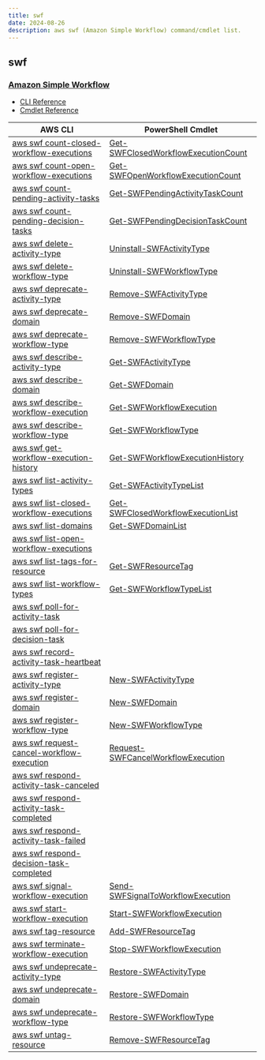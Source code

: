 ```yaml
---
title: swf
date: 2024-08-26
description: aws swf (Amazon Simple Workflow) command/cmdlet list.
---
```


## swf

### [Amazon Simple Workflow](https://aws.amazon.com/swf/)

* [CLI Reference](https://awscli.amazonaws.com/v2/documentation/api/latest/reference/swf/index.html)
* [Cmdlet Reference](https://docs.aws.amazon.com/powershell/latest/reference/items/AWS_Simple_Workflow_Service_cmdlets.html)

|AWS CLI|PowerShell Cmdlet|
|----|----|
|[aws swf count-closed-workflow-executions](https://awscli.amazonaws.com/v2/documentation/api/latest/reference/swf/count-closed-workflow-executions.html)|[Get-SWFClosedWorkflowExecutionCount](https://docs.aws.amazon.com/powershell/latest/reference/items/Get-SWFClosedWorkflowExecutionCount.html)|
|[aws swf count-open-workflow-executions](https://awscli.amazonaws.com/v2/documentation/api/latest/reference/swf/count-open-workflow-executions.html)|[Get-SWFOpenWorkflowExecutionCount](https://docs.aws.amazon.com/powershell/latest/reference/items/Get-SWFOpenWorkflowExecutionCount.html)|
|[aws swf count-pending-activity-tasks](https://awscli.amazonaws.com/v2/documentation/api/latest/reference/swf/count-pending-activity-tasks.html)|[Get-SWFPendingActivityTaskCount](https://docs.aws.amazon.com/powershell/latest/reference/items/Get-SWFPendingActivityTaskCount.html)|
|[aws swf count-pending-decision-tasks](https://awscli.amazonaws.com/v2/documentation/api/latest/reference/swf/count-pending-decision-tasks.html)|[Get-SWFPendingDecisionTaskCount](https://docs.aws.amazon.com/powershell/latest/reference/items/Get-SWFPendingDecisionTaskCount.html)|
|[aws swf delete-activity-type](https://awscli.amazonaws.com/v2/documentation/api/latest/reference/swf/delete-activity-type.html)|[Uninstall-SWFActivityType](https://docs.aws.amazon.com/powershell/latest/reference/items/Uninstall-SWFActivityType.html)|
|[aws swf delete-workflow-type](https://awscli.amazonaws.com/v2/documentation/api/latest/reference/swf/delete-workflow-type.html)|[Uninstall-SWFWorkflowType](https://docs.aws.amazon.com/powershell/latest/reference/items/Uninstall-SWFWorkflowType.html)|
|[aws swf deprecate-activity-type](https://awscli.amazonaws.com/v2/documentation/api/latest/reference/swf/deprecate-activity-type.html)|[Remove-SWFActivityType](https://docs.aws.amazon.com/powershell/latest/reference/items/Remove-SWFActivityType.html)|
|[aws swf deprecate-domain](https://awscli.amazonaws.com/v2/documentation/api/latest/reference/swf/deprecate-domain.html)|[Remove-SWFDomain](https://docs.aws.amazon.com/powershell/latest/reference/items/Remove-SWFDomain.html)|
|[aws swf deprecate-workflow-type](https://awscli.amazonaws.com/v2/documentation/api/latest/reference/swf/deprecate-workflow-type.html)|[Remove-SWFWorkflowType](https://docs.aws.amazon.com/powershell/latest/reference/items/Remove-SWFWorkflowType.html)|
|[aws swf describe-activity-type](https://awscli.amazonaws.com/v2/documentation/api/latest/reference/swf/describe-activity-type.html)|[Get-SWFActivityType](https://docs.aws.amazon.com/powershell/latest/reference/items/Get-SWFActivityType.html)|
|[aws swf describe-domain](https://awscli.amazonaws.com/v2/documentation/api/latest/reference/swf/describe-domain.html)|[Get-SWFDomain](https://docs.aws.amazon.com/powershell/latest/reference/items/Get-SWFDomain.html)|
|[aws swf describe-workflow-execution](https://awscli.amazonaws.com/v2/documentation/api/latest/reference/swf/describe-workflow-execution.html)|[Get-SWFWorkflowExecution](https://docs.aws.amazon.com/powershell/latest/reference/items/Get-SWFWorkflowExecution.html)|
|[aws swf describe-workflow-type](https://awscli.amazonaws.com/v2/documentation/api/latest/reference/swf/describe-workflow-type.html)|[Get-SWFWorkflowType](https://docs.aws.amazon.com/powershell/latest/reference/items/Get-SWFWorkflowType.html)|
|[aws swf get-workflow-execution-history](https://awscli.amazonaws.com/v2/documentation/api/latest/reference/swf/get-workflow-execution-history.html)|[Get-SWFWorkflowExecutionHistory](https://docs.aws.amazon.com/powershell/latest/reference/items/Get-SWFWorkflowExecutionHistory.html)|
|[aws swf list-activity-types](https://awscli.amazonaws.com/v2/documentation/api/latest/reference/swf/list-activity-types.html)|[Get-SWFActivityTypeList](https://docs.aws.amazon.com/powershell/latest/reference/items/Get-SWFActivityTypeList.html)|
|[aws swf list-closed-workflow-executions](https://awscli.amazonaws.com/v2/documentation/api/latest/reference/swf/list-closed-workflow-executions.html)|[Get-SWFClosedWorkflowExecutionList](https://docs.aws.amazon.com/powershell/latest/reference/items/Get-SWFClosedWorkflowExecutionList.html)|
|[aws swf list-domains](https://awscli.amazonaws.com/v2/documentation/api/latest/reference/swf/list-domains.html)|[Get-SWFDomainList](https://docs.aws.amazon.com/powershell/latest/reference/items/Get-SWFDomainList.html)|
|[aws swf list-open-workflow-executions](https://awscli.amazonaws.com/v2/documentation/api/latest/reference/swf/list-open-workflow-executions.html)||
|[aws swf list-tags-for-resource](https://awscli.amazonaws.com/v2/documentation/api/latest/reference/swf/list-tags-for-resource.html)|[Get-SWFResourceTag](https://docs.aws.amazon.com/powershell/latest/reference/items/Get-SWFResourceTag.html)|
|[aws swf list-workflow-types](https://awscli.amazonaws.com/v2/documentation/api/latest/reference/swf/list-workflow-types.html)|[Get-SWFWorkflowTypeList](https://docs.aws.amazon.com/powershell/latest/reference/items/Get-SWFWorkflowTypeList.html)|
|[aws swf poll-for-activity-task](https://awscli.amazonaws.com/v2/documentation/api/latest/reference/swf/poll-for-activity-task.html)||
|[aws swf poll-for-decision-task](https://awscli.amazonaws.com/v2/documentation/api/latest/reference/swf/poll-for-decision-task.html)||
|[aws swf record-activity-task-heartbeat](https://awscli.amazonaws.com/v2/documentation/api/latest/reference/swf/record-activity-task-heartbeat.html)||
|[aws swf register-activity-type](https://awscli.amazonaws.com/v2/documentation/api/latest/reference/swf/register-activity-type.html)|[New-SWFActivityType](https://docs.aws.amazon.com/powershell/latest/reference/items/New-SWFActivityType.html)|
|[aws swf register-domain](https://awscli.amazonaws.com/v2/documentation/api/latest/reference/swf/register-domain.html)|[New-SWFDomain](https://docs.aws.amazon.com/powershell/latest/reference/items/New-SWFDomain.html)|
|[aws swf register-workflow-type](https://awscli.amazonaws.com/v2/documentation/api/latest/reference/swf/register-workflow-type.html)|[New-SWFWorkflowType](https://docs.aws.amazon.com/powershell/latest/reference/items/New-SWFWorkflowType.html)|
|[aws swf request-cancel-workflow-execution](https://awscli.amazonaws.com/v2/documentation/api/latest/reference/swf/request-cancel-workflow-execution.html)|[Request-SWFCancelWorkflowExecution](https://docs.aws.amazon.com/powershell/latest/reference/items/Request-SWFCancelWorkflowExecution.html)|
|[aws swf respond-activity-task-canceled](https://awscli.amazonaws.com/v2/documentation/api/latest/reference/swf/respond-activity-task-canceled.html)||
|[aws swf respond-activity-task-completed](https://awscli.amazonaws.com/v2/documentation/api/latest/reference/swf/respond-activity-task-completed.html)||
|[aws swf respond-activity-task-failed](https://awscli.amazonaws.com/v2/documentation/api/latest/reference/swf/respond-activity-task-failed.html)||
|[aws swf respond-decision-task-completed](https://awscli.amazonaws.com/v2/documentation/api/latest/reference/swf/respond-decision-task-completed.html)||
|[aws swf signal-workflow-execution](https://awscli.amazonaws.com/v2/documentation/api/latest/reference/swf/signal-workflow-execution.html)|[Send-SWFSignalToWorkflowExecution](https://docs.aws.amazon.com/powershell/latest/reference/items/Send-SWFSignalToWorkflowExecution.html)|
|[aws swf start-workflow-execution](https://awscli.amazonaws.com/v2/documentation/api/latest/reference/swf/start-workflow-execution.html)|[Start-SWFWorkflowExecution](https://docs.aws.amazon.com/powershell/latest/reference/items/Start-SWFWorkflowExecution.html)|
|[aws swf tag-resource](https://awscli.amazonaws.com/v2/documentation/api/latest/reference/swf/tag-resource.html)|[Add-SWFResourceTag](https://docs.aws.amazon.com/powershell/latest/reference/items/Add-SWFResourceTag.html)|
|[aws swf terminate-workflow-execution](https://awscli.amazonaws.com/v2/documentation/api/latest/reference/swf/terminate-workflow-execution.html)|[Stop-SWFWorkflowExecution](https://docs.aws.amazon.com/powershell/latest/reference/items/Stop-SWFWorkflowExecution.html)|
|[aws swf undeprecate-activity-type](https://awscli.amazonaws.com/v2/documentation/api/latest/reference/swf/undeprecate-activity-type.html)|[Restore-SWFActivityType](https://docs.aws.amazon.com/powershell/latest/reference/items/Restore-SWFActivityType.html)|
|[aws swf undeprecate-domain](https://awscli.amazonaws.com/v2/documentation/api/latest/reference/swf/undeprecate-domain.html)|[Restore-SWFDomain](https://docs.aws.amazon.com/powershell/latest/reference/items/Restore-SWFDomain.html)|
|[aws swf undeprecate-workflow-type](https://awscli.amazonaws.com/v2/documentation/api/latest/reference/swf/undeprecate-workflow-type.html)|[Restore-SWFWorkflowType](https://docs.aws.amazon.com/powershell/latest/reference/items/Restore-SWFWorkflowType.html)|
|[aws swf untag-resource](https://awscli.amazonaws.com/v2/documentation/api/latest/reference/swf/untag-resource.html)|[Remove-SWFResourceTag](https://docs.aws.amazon.com/powershell/latest/reference/items/Remove-SWFResourceTag.html)|

